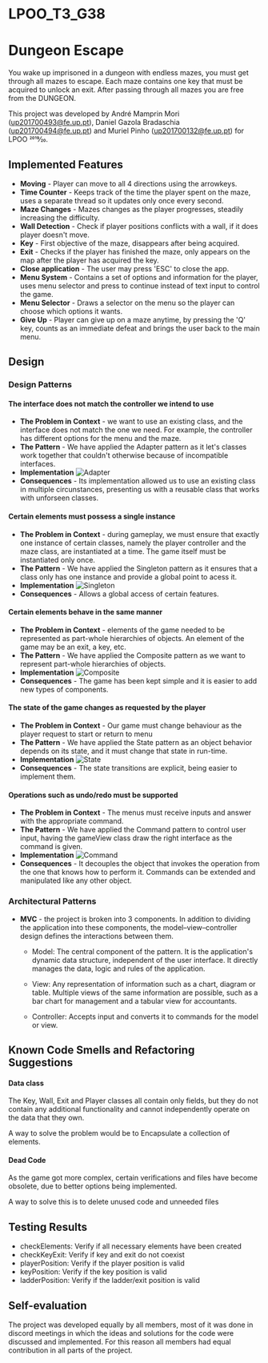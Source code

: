 # LPOO_T3_G38

# Dungeon Escape

You wake up imprisoned in a dungeon with endless mazes, you must get through all mazes to escape. Each maze contains one key that must be acquired to unlock an exit. After passing through all mazes you are free from  the DUNGEON.

This project was developed by André Mamprin Mori (up201700493@fe.up.pt), Daniel Gazola Bradaschia (up201700494@fe.up.pt) and Muriel Pinho (up201700132@fe.up.pt) for LPOO 2019⁄20.

## Implemented Features


* **Moving** - Player can move to all 4 directions using the arrowkeys.
* **Time Counter** - Keeps track of the time the player spent on the maze, uses a separate thread so it updates only once every second.
* **Maze Changes** - Mazes changes as the player progresses, steadily increasing the difficulty.
* **Wall Detection**  - Check if player positions conflicts with a wall, if it does player doesn't move.
* **Key** - First objective of the maze, disappears after being acquired.
* **Exit** - Checks if the player has finished the maze, only appears on the map after the player has acquired the key.    
* **Close application** - The user may press 'ESC' to close the app.
* **Menu System** - Contains a set of options and information for the player, uses menu selector and press to continue instead of text input to control the game.
* **Menu Selector** - Draws a selector on the menu so the player can choose which options it wants.
* **Give Up** - Player can give up on a maze anytime, by pressing the 'Q' key, counts as an immediate defeat and brings the user back to the main menu.

## Design

### Design Patterns

#### The interface does not match the controller we intend to use
* **The Problem in Context** - we want to use an existing class, and the interface does not match the one we need. For example, the  controller has different options for the menu and the maze.  
* **The Pattern** - We have applied the Adapter pattern as it let's classes work together that couldn't otherwise because of incompatible interfaces.
* **Implementation**
![Adapter](https://github.com/FEUP-LPOO/lpoo-2020-g38/blob/master/docs/Images/Adapter.png?raw=true)
* **Consequences** - Its implementation allowed us to use an existing class in multiple circunstances, presenting us with a reusable class that works with unforseen classes.

#### Certain elements must possess a single instance
* **The Problem in Context** - during gameplay, we must ensure that exactly one instance of certain classes, namely the player controller and the maze class, are instantiated at a time. The game itself must be instantiated only once.
* **The Pattern** - We have applied the Singleton pattern as it ensures that a class only has one instance and provide a global point to acess it.
* **Implementation**
![Singleton](https://github.com/FEUP-LPOO/lpoo-2020-g38/blob/master/docs/Images/Singleton.png?raw=true)
* **Consequences** - Allows a global access of certain features.


#### Certain elements behave in the same manner
* **The Problem in Context** - elements of the game needed to be represented as part-whole hierarchies of objects. An element of the game may be an exit, a key, etc.
* **The Pattern** - We have applied the Composite pattern as we want to represent part-whole hierarchies of objects.
* **Implementation**
![Composite](https://github.com/FEUP-LPOO/lpoo-2020-g38/blob/master/docs/Images/Composite.png?raw=true)
* **Consequences** - The game has been kept simple and it is easier to add new types of components.

#### The state of the game changes as requested by the player
* **The Problem in Context** - Our game must change behaviour as the player request to start or return to menu
* **The Pattern** - We have applied the State pattern as an object behavior depends on its state, and it must change that state in run-time.
* **Implementation**
![State](https://github.com/FEUP-LPOO/lpoo-2020-g38/blob/master/docs/Images/State.png?raw=true)
* **Consequences** - The state transitions are explicit, being easier to implement them.
  
#### Operations such as undo/redo must be supported
* **The Problem in Context** - The menus must receive inputs and answer with the appropriate command.
* **The Pattern** - We have applied the Command pattern to control user input, having the gameView class draw the right interface as the command is given.
* **Implementation**
![Command](https://github.com/FEUP-LPOO/lpoo-2020-g38/blob/master/docs/Images/Command.png?raw=true)
* **Consequences** - It decouples the object that invokes the operation from the one that knows how to perform it.
Commands can be extended and manipulated like any other object.

### Architectural Patterns

* **MVC** - the project is broken into 3 components. In addition to dividing the application into these components, 
         the model–view–controller design defines the interactions between them.
    
  * Model: The central component of the pattern. It is the application's dynamic data structure, independent of the user interface. It directly manages the data, logic and rules of the application.

  * View: Any representation of information such as a chart, diagram or table. Multiple views of the same information are possible, such as a bar chart for management and a tabular view for accountants.
        
  * Controller: Accepts input and converts it to commands for the model or view.

## Known Code Smells and Refactoring Suggestions
  

#### Data class

The Key, Wall, Exit and Player classes all contain only fields, but they do not contain any additional functionality and cannot independently operate on the data that they own.

A way to solve the problem would be to Encapsulate a collection of elements.

#### Dead Code

As the game got more complex, certain verifications and files have become obsolete, due to better options being implemented.

A way to solve this is to delete unused code and unneeded files

## Testing Results

* checkElements: Verify if all necessary elements have been created
* checkKeyExit: Verify if key and exit do not coexist
* playerPosition: Verify if the player position is valid
* keyPosition: Verify if the key position is valid
* ladderPosition: Verify if the ladder/exit position is valid

## Self-evaluation

The project was developed equally by all members, most of it was done in discord meetings in which the ideas and solutions for the code were discussed and implemented. For this reason all members had equal contribution in all parts of the project.
